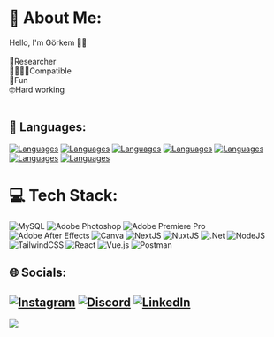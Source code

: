 # 💫 About Me:
Hello, I'm Görkem 👋🏻<br><br>🔭Researcher<br>🫱🏽‍🫲🏽Compatible<br>👻Fun<br>🤓Hard working<br><br>

## 🧬 Languages:

[![Languages](https://skillicons.dev/icons?i=html)](https://www.w3schools.com/html/default.asp)
[![Languages](https://skillicons.dev/icons?i=css)](https://developer.mozilla.org/en-US/docs/Web/CSS)
[![Languages](https://skillicons.dev/icons?i=js)](https://www.javascript.com/)
[![Languages](https://skillicons.dev/icons?i=py)](https://www.python.org/)
[![Languages](https://skillicons.dev/icons?i=cs)](https://learn.microsoft.com/en-us/dotnet/csharp/)
[![Languages](https://skillicons.dev/icons?i=php)](https://www.php.net/)
[![Languages](https://skillicons.dev/icons?i=java)](https://www.java.com/tr/)

# 💻 Tech Stack:
 ![MySQL](https://img.shields.io/badge/mysql-%2300f.svg?style=for-the-badge&logo=mysql&logoColor=white) ![Adobe Photoshop](https://img.shields.io/badge/adobephotoshop-%2331A8FF.svg?style=for-the-badge&logo=adobephotoshop&logoColor=white) ![Adobe Premiere Pro](https://img.shields.io/badge/Adobe%20Premiere%20Pro-9999FF.svg?style=for-the-badge&logo=Adobe%20Premiere%20Pro&logoColor=white) ![Adobe After Effects](https://img.shields.io/badge/Adobe%20After%20Effects-9999FF.svg?style=for-the-badge&logo=Adobe%20After%20Effects&logoColor=white) ![Canva](https://img.shields.io/badge/Canva-%2300C4CC.svg?style=for-the-badge&logo=Canva&logoColor=white) ![NextJS](https://img.shields.io/badge/Next-black?style=for-the-badge&logo=next&logoColor=white) ![NuxtJS](https://img.shields.io/badge/Nuxt-black?style=for-the-badge&logo=nuxt.js&logoColor=white) ![.Net](https://img.shields.io/badge/.NET-5C2D91?style=for-the-badge&logo=.net&logoColor=white) ![NodeJS](https://img.shields.io/badge/node.js-6DA55F?style=for-the-badge&logo=node.js&logoColor=white) ![TailwindCSS](https://img.shields.io/badge/tailwindcss-%2338B2AC.svg?style=for-the-badge&logo=tailwind-css&logoColor=white) ![React](https://img.shields.io/badge/react-%2320232a.svg?style=for-the-badge&logo=react&logoColor=%2361DAFB) ![Vue.js](https://img.shields.io/badge/vuejs-%2335495e.svg?style=for-the-badge&logo=vuedotjs&logoColor=%234FC08D) ![Postman](https://img.shields.io/badge/Postman-cyan?style=for-the-badge&logo=postman&logoColor=white&postman&color=orange)

## 🌐 Socials:
[![Instagram](https://img.shields.io/badge/Instagram-%23E4405F.svg?style=for-the-badge&logo=Instagram&logoColor=white)](https://instagram.com/gorkemyazcii)
[![Discord](https://img.shields.io/badge/discord-%237289DA.svg?style=for-the-badge&logo=discord&logoColor=white)](https://discord.com/users/819664166616956951)
[![LinkedIn](https://img.shields.io/badge/LinkedIn-%230077B5.svg?style=for-the-badge&logo=linkedin&logoColor=white)](https://www.linkedin.com/in/gorkem-yazici/)
---
[![](https://visitcount.itsvg.in/api?id=Mr.Gorkemli&icon=0&color=0)](https://visitcount.itsvg.in)

<!-- Proudly created with GPRM ( https://gprm.itsvg.in ) -->
